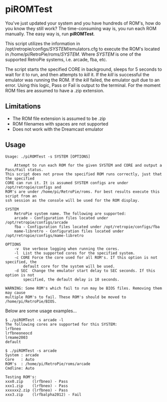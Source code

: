 # piROMTest
You've just updated your system and you have hundreds of ROM's, how do you know they still work? The time-consuming
way is, you run each ROM manually. The easy way is, run **piROMTest**.

This script utilizes the information in /opt/retropie/configs/*SYSTEM*/emulators.cfg to execute the ROM's located
in /home/pi/RetroPie/roms/*SYSTEM*. Where *SYSTEM* is one of the supported RetroPie systems, i.e. arcade, fba, etc. 

The script starts the specified CORE in background, sleeps for 5 seconds to wait for it to run, and then attempts
to *kill* it. If the *kill* is successful the emulator was running the ROM. If the *kill* failed, the emulator quit due
to an error. Using this logic, Pass or Fail is output to the terminal. For the moment ROM files are assumed to have
a .zip extension.

## Limitations
* The ROM file extension is assumed to be .zip
* ROM filenames with spaces are not supported
* Does not work with the Dreamcast emulator

## Usage
```
Usage: ./piROMTest -s SYSTEM [OPTIONS]

    Attempt to run each ROM for the given SYSTEM and CORE and output a Pass/Fail status.
This script does not prove the specified ROM runs correctly, just that the specified
CORE can run it. It is assumed SYSTEM configs are under /opt/retropie/configs and
ROM's are under /home/pi/RetroPie/roms. For best results execute this script from an
ssh session as the console will be used for the ROM display.

SYSTEM
    RetroPie system name. The following are supported:
	arcade - Configuration files located under /opt/retropie/configs/arcade
	fba - Configuration files located under /opt/retropie/configs/fba
	mame-libretro - Configuration files located under /opt/retropie/configs/mame-libretro

OPTIONS
	-v	Use verbose logging when running the cores.
	-l	List the supported cores for the specified system.
	-c CORE	Force the core used for all ROM's. If this option is not specified, the
		default core for the system will be used.
	-d SEC	Change the emulator start delay to SEC seconds. If this option is not
		specified, the default delay is 10 seconds.

WARNING: Some ROM's which fail to run may be BIOS files. Removing them may cause
multiple ROM's to fail. These ROM's should be moved to /home/pi/RetroPie/BIOS.
```
Below are some usage examples...
```
$ ./piROMTest -s arcade -l
The following cores are supported for this SYSTEM:
lrfbneo
lrfbneoneocd
lrmame2003
default

$ ./piROMTest -s arcade
System : arcade
Core   : Auto
ROM's  : /home/pi/RetroPie/roms/arcade
Cmdline: Auto

Testing ROM's:
xxx0.zip    (lrfbneo) - Pass
xxx1.zip    (lrfbneo) - Pass
xxxxxx2.zip (lrfbneo) - Pass
xxx3.zip    (lrfbalpha2012) - Fail
```
